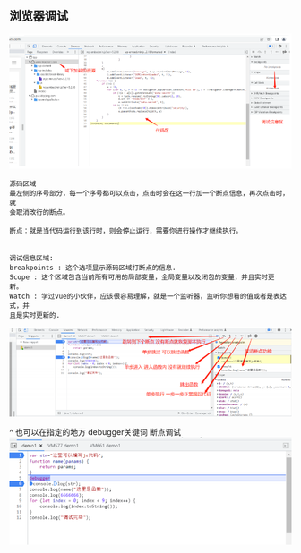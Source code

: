 ## **浏览器调试**
![](.topwrite/assets/image_1726650200227.png)
```
源码区域
最左侧的序号部分，每⼀个序号都可以点击，点击时会在这⼀⾏加⼀个断点信息，再次点击时，就
会取消改⾏的断点。

断点：就是当代码运⾏到该⾏时，则会停⽌运⾏，需要你进⾏操作才继续执⾏。


调试信息区域:
breakpoints : 这个选项显示源码区域打断点的信息.
Scope : 这个区域包含当前所有可⽤的局部变量，全局变量以及闭包的变量，并且实时更
新。
Watch : 学过vue的⼩伙伴，应该很容易理解，就是⼀个监听器，监听你想看的值或者是表达式，并
且是实时更新的.
```
![](.topwrite/assets/image_1726650873169.png)



^
也可以在指定的地⽅ debugger关键词 断点调试
![](.topwrite/assets/image_1726650914098.png)
